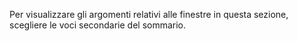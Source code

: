 Per visualizzare gli argomenti relativi alle finestre in questa sezione, scegliere le voci secondarie del sommario.
